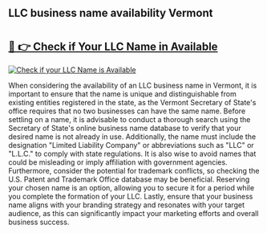 ## LLC business name availability Vermont 

# <h2><a href="http://shrsl.com/4unio">🔗 👉 Check if Your LLC Name in Available</a></h2>

[![Check if your LLC Name is Available](https://llcbible.com/name-availability-button.jpg)](http://shrsl.com/4unio)

When considering the availability of an LLC business name in Vermont, it is important to ensure that the name is unique and distinguishable from existing entities registered in the state, as the Vermont Secretary of State's office requires that no two businesses can have the same name. Before settling on a name, it is advisable to conduct a thorough search using the Secretary of State's online business name database to verify that your desired name is not already in use. Additionally, the name must include the designation "Limited Liability Company" or abbreviations such as "LLC" or "L.L.C." to comply with state regulations. It is also wise to avoid names that could be misleading or imply affiliation with government agencies. Furthermore, consider the potential for trademark conflicts, so checking the U.S. Patent and Trademark Office database may be beneficial. Reserving your chosen name is an option, allowing you to secure it for a period while you complete the formation of your LLC. Lastly, ensure that your business name aligns with your branding strategy and resonates with your target audience, as this can significantly impact your marketing efforts and overall business success.
